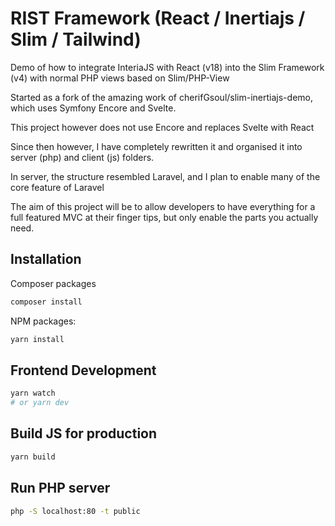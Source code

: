 # RIST Framework (React / Inertiajs / Slim / Tailwind)

Demo of how to integrate InteriaJS with React (v18) into the Slim Framework (v4) with normal PHP views based on Slim/PHP-View

Started as a fork of the amazing work of cherifGsoul/slim-inertiajs-demo, which uses Symfony Encore and Svelte.

This project however does not use Encore and replaces Svelte with React

Since then however, I have completely rewritten it and organised it into server (php) and client (js) folders.

In server, the structure resembled Laravel, and I plan to enable many of the core feature of Laravel

The aim of this project will be to allow developers to have everything for a full featured MVC at their finger tips, but only enable the parts you actually need.

## Installation

Composer packages

```bash
composer install
```

NPM packages:

```bash
yarn install
```

## Frontend Development

```bash
yarn watch
# or yarn dev
```

## Build JS for production

```bash
yarn build
```

## Run PHP server

```bash
php -S localhost:80 -t public
```
